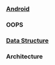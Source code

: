 ### [Android](https://malhotramanik.github.io/blogs/interview/android)

### OOPS

### [Data Structure](https://malhotramanik.github.io/blogs/interview/dsa)

### Architecture

